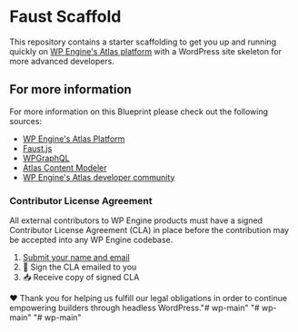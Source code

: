 # Faust Scaffold

This repository contains a starter scaffolding to get you up and running quickly on [WP Engine's Atlas platform](https://wpengine.com/atlas/) with a WordPress site skeleton for more advanced developers.

## For more information

For more information on this Blueprint please check out the following sources:

- [WP Engine's Atlas Platform](https://wpengine.com/atlas/)
- [Faust.js](https://faustjs.org)
- [WPGraphQL](https://www.wpgraphql.com)
- [Atlas Content Modeler](https://wordpress.org/plugins/atlas-content-modeler/)
- [WP Engine's Atlas developer community](https://developers.wpengine.com)

### Contributor License Agreement

All external contributors to WP Engine products must have a signed Contributor License Agreement (CLA) in place before the contribution may be accepted into any WP Engine codebase.

1. [Submit your name and email](https://wpeng.in/cla/)
2. 📝 Sign the CLA emailed to you
3. 📥 Receive copy of signed CLA

❤️ Thank you for helping us fulfill our legal obligations in order to continue empowering builders through headless WordPress."# wp-main" 
"# wp-main" 
"# wp-main" 
